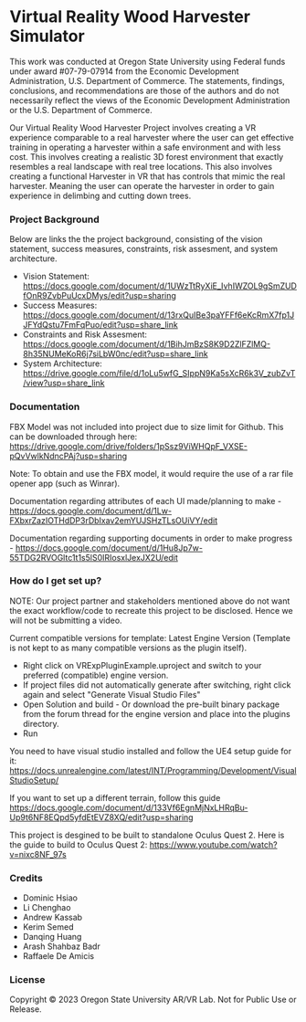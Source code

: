 # Virtual Reality Wood Harvester Simulator #

This work was conducted at Oregon State University using Federal funds under award #07-79-07914 from the Economic Development Administration, U.S. Department of Commerce. The statements, findings, conclusions, and recommendations are those of the authors and do not necessarily reflect the views of the Economic Development Administration or the U.S. Department of Commerce.

Our Virtual Reality Wood Harvester Project involves creating a VR experience comparable to a real harvester where the user can get effective training in operating a harvester within a safe environment and with less cost. This involves creating a realistic 3D forest environment that exactly resembles a real landscape with real tree locations. This also involves creating a functional Harvester in VR that has controls that mimic the real harvester. Meaning the user can operate the harvester in order to gain experience in delimbing and cutting down trees.

### Project Background ###
Below are links the the project background, consisting of the vision statement, success measures, constraints, risk assesment, and system architecture.

* Vision Statement: https://docs.google.com/document/d/1UWzTtRyXiE_IvhIWZOL9gSmZUDfOnR9ZvbPuUcxDMys/edit?usp=sharing
* Success Measures: https://docs.google.com/document/d/13rxQuIBe3paYFFf6eKcRmX7fp1JJFYdQstu7FmFqPuo/edit?usp=share_link
* Constraints and Risk Assesment: https://docs.google.com/document/d/1BihJmBzS8K9D2ZlFZlMQ-8h35NUMeKoR6j7siLbW0nc/edit?usp=share_link
* System Architecture: https://drive.google.com/file/d/1oLu5wfG_SIppN9Ka5sXcR6k3V_zubZvT/view?usp=share_link

### Documentation ###
FBX Model was not included into project due to size limit for Github. This can be downloaded through here: https://drive.google.com/drive/folders/1pSsz9ViWHQpF_VXSE-pQvVwlkNdncPAj?usp=sharing

Note: To obtain and use the FBX model, it would require the use of a rar file opener app (such as Winrar).

Documentation regarding attributes of each UI made/planning to make - https://docs.google.com/document/d/1Lw-FXbxrZazIOTHdDP3rDbIxav2emYUJSHzTLsOUiVY/edit

Documentation regarding supporting documents in order to make progress - https://docs.google.com/document/d/1Hu8Jp7w-55TDG2RVOGltc1t1s5lS0IRIosxlJexJX2U/edit

### How do I get set up? ###

NOTE: Our project partner and stakeholders mentioned above do not want the exact workflow/code to recreate this project to be disclosed. Hence we will not be submitting a video.

Current compatible versions for template: Latest Engine Version (Template is not kept to as many compatible versions as the plugin itself).

* Right click on VRExpPluginExample.uproject and switch to your preferred (compatible) engine version.
* If project files did not automatically generate after switching, right click again and select "Generate Visual Studio Files"
* Open Solution and build - Or download the pre-built binary package from the forum thread for the engine version and place into the plugins directory.
* Run

You need to have visual studio installed and follow the UE4 setup guide for it: https://docs.unrealengine.com/latest/INT/Programming/Development/VisualStudioSetup/

If you want to set up a different terrain, follow this guide https://docs.google.com/document/d/133Vf6EgnMjNxLHRqBu-Up9t6NF8EQpd5yfdEtEVZ8XQ/edit?usp=sharing

This project is desgined to be built to standalone Oculus Quest 2. Here is the guide to build to Oculus Quest 2: https://www.youtube.com/watch?v=nixc8NF_97s

### Credits ###
* Dominic Hsiao
* Li Chenghao
* Andrew Kassab
* Kerim Semed
* Danqing Huang
* Arash Shahbaz Badr
* Raffaele De Amicis

### License ###
Copyright © 2023 Oregon State University AR/VR Lab. Not for Public Use or Release.

